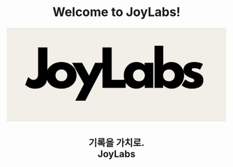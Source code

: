 <h1 align="center">Welcome to JoyLabs!</h1>

<p align="center">
  <img width=550 src="https://github.com/JoyLabs-space/.github/blob/main/logo/JoyLabsLogoLong.png">  
</p>
<h2 align="center">
  기록을 가치로.<br>
  JoyLabs
</h2>

<!-- JoyLabs는 To-Do 리스트를 기반으로 자기소개서를 생성해드리는 서비스를 제공하고 있습니다.<br>
자세한 사항은 저희 [홈페이지](https://www.joylabs.space) (수정 중) 참고해주시면 감사하겠습니다! -->
<!--

**Here are some ideas to get you started:**

🙋‍♀️ A short introduction - what is your organization all about?
🌈 Contribution guidelines - how can the community get involved?
👩‍💻 Useful resources - where can the community find your docs? Is there anything else the community should know?
🍿 Fun facts - what does your team eat for breakfast?
🧙 Remember, you can do mighty things with the power of [Markdown](https://docs.github.com/github/writing-on-github/getting-started-with-writing-and-formatting-on-github/basic-writing-and-formatting-syntax)
-->
